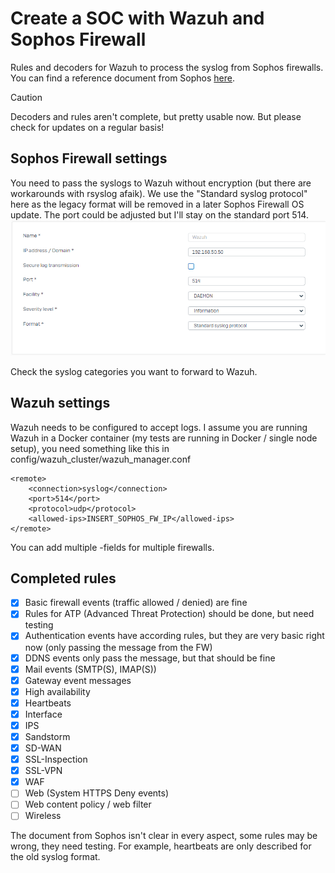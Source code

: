 # Create a SOC with Wazuh and Sophos Firewall
Rules and decoders for Wazuh to process the syslog from Sophos firewalls. You can find a reference document from Sophos [here](https://docs.sophos.com/nsg/sophos-firewall/20.0/pdf/sf-syslog-guide-20.0.pdf).

> [!CAUTION]
> Decoders and rules aren't complete, but pretty usable now. But please check for updates on a regular basis!

## Sophos Firewall settings
You need to pass the syslogs to Wazuh without encryption (but there are workarounds with rsyslog afaik). We use the "Standard syslog protocol" here as the legacy format will be removed in a later Sophos Firewall OS update. The port could be adjusted but I'll stay on the standard port 514. 
![Image](images/Sophos.png)

Check the syslog categories you want to forward to Wazuh.

## Wazuh settings
Wazuh needs to be configured to accept logs. I assume you are running Wazuh in a Docker container (my tests are running in Docker / single node setup), you need something like this in config/wazuh_cluster/wazuh_manager.conf

```
<remote>
    <connection>syslog</connection>
    <port>514</port>
    <protocol>udp</protocol>
    <allowed-ips>INSERT_SOPHOS_FW_IP</allowed-ips>
</remote>
```

You can add multiple <allowed-ips>-fields for multiple firewalls.

## Completed rules
- [x] Basic firewall events (traffic allowed / denied) are fine
- [x] Rules for ATP (Advanced Threat Protection) should be done, but need testing
- [X] Authentication events have according rules, but they are very basic right now (only passing the message from the FW)
- [X] DDNS events only pass the message, but that should be fine
- [X] Mail events (SMTP(S), IMAP(S))
- [X] Gateway event messages
- [X] High availability
- [X] Heartbeats
- [X] Interface
- [X] IPS
- [X] Sandstorm
- [X] SD-WAN
- [X] SSL-Inspection
- [X] SSL-VPN
- [X] WAF
- [ ] Web (System HTTPS Deny events)
- [ ] Web content policy / web filter
- [ ] Wireless

The document from Sophos isn't clear in every aspect, some rules may be wrong, they need testing. For example, heartbeats are only described for the old syslog format.
